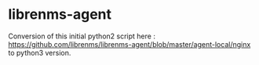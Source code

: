 # librenms-agent
Conversion of this initial python2 script here : https://github.com/librenms/librenms-agent/blob/master/agent-local/nginx
to python3 version.
